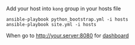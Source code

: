 Add your host into `kong` group in your hosts file
```
ansible-playbook python_bootstrap.yml -i hosts
ansible-playbook site.yml -i hosts
```
When go to http://your.server:8080 for [dashboard](https://github.com/PGBI/kong-dashboard)